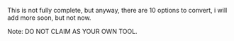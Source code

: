 This is not fully complete, but anyway, there are 10 options to convert, i will add more soon, but not now.

Note: DO NOT CLAIM AS YOUR OWN TOOL.
